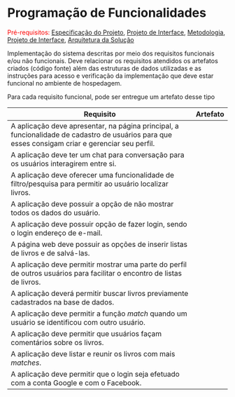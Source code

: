 # Programação de Funcionalidades

<span style="color:red">Pré-requisitos: <a href="2-Especificação do Projeto.md"> Especificação do Projeto</a></span>, <a href="3-Projeto de Interface.md"> Projeto de Interface</a>, <a href="4-Metodologia.md"> Metodologia</a>, <a href="3-Projeto de Interface.md"> Projeto de Interface</a>, <a href="5-Arquitetura da Solução.md"> Arquitetura da Solução</a>

Implementação do sistema descritas por meio dos requisitos funcionais e/ou não funcionais. Deve relacionar os requisitos atendidos os artefatos criados (código fonte) além das estruturas de dados utilizadas e as instruções para acesso e verificação da implementação que deve estar funcional no ambiente de hospedagem.

Para cada requisito funcional, pode ser entregue um artefato desse tipo

| Requisito  | Artefato |
|-----------------------------------------|----|
| A aplicação  deve apresentar, na página principal, a funcionalidade de cadastro de usuários para que esses consigam criar e gerenciar seu perfil. |  | 
| A aplicação deve ter um chat para conversação para os usuários interagirem entre si. |  |
| A aplicação  deve oferecer uma funcionalidade de filtro/pesquisa para permitir ao usuário localizar livros. |  |
| A aplicação  deve possuir a opção de não mostrar todos os dados do usuário. |  |
| A aplicação  deve possuir opção de fazer login, sendo o login endereço de e-mail. | |
| A página web  deve possuir as opções de inserir listas de livros e de salvá-las. |  |
| A aplicação  deve permitir mostrar uma parte do perfil de outros usuários para facilitar o encontro de listas de livros. |  |
| A aplicação  deverá permitir buscar livros previamente cadastrados na base de dados. |  |
| A aplicação  deve permitir a função _match_ quando um usuário se identificou com outro usuário. |  |
| A aplicação  deve permitir que usuários façam comentários sobre os livros.	 |  |
| A aplicação  deve listar e reunir os livros com mais _matches_. |  |
| A aplicação  deve permitir que o login seja efetuado com a conta Google e com o Facebook. ||
